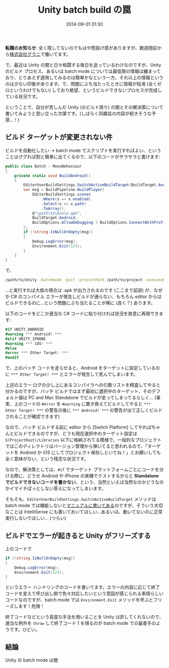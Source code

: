 ﻿---
layout: post
title: "Unity batch build の罠"
date: 2014-09-01 01:30
comments: true
categories:
- programming
tags:
- CSharp
- Unity
- Automation
---

**転職のお知らせ**: 全く隠してないのでもはや筒抜け感がありますが、数週間前から[株式会社グラニ](http://grani.jp/)で働いてます。

で、最近は Unity の闇と日々格闘する毎日を送っているわけなのですが、Unity のビルド プロセス、あるいは batch mode については最低限の情報は纏まっており、とりあえず適用してみるのは簡単かなという一方、それ以上の情報というのは少ない印象があります。で、問題にぶち当たったときに情報が枯渇 (全くゼロというわけでもない) しており絶望、というビルドできないプロセスが完成している状況です。

ということで、自分が苦しんだ Unity (のビルド周り) の闇とその解決策について書いてみようと思い立った次第です。(しばらく同趣旨の内容が続きそうな予感…！)

<!-- more -->

## ビルド ターゲットが変更されない件

ビルドを自動化したい → batch mode でスクリプトを実行すればよい、ということはググれば割と簡単に出てくるので、以下のコードがサラサラと書けます:

```csharp
public class Batch : MonoBehaviour
{
    private static void BuildAndroid()
    {
        EditorUserBuildSettings.SwitchActiveBuildTarget(BuildTarget.Android);
        var msg = BuildPipeline.BuildPlayer(
            EditorBuildSettings.scenes
                .Where(x => x.enabled)
                .Select(x => x.path)
                .ToArray(),
            @"\path\to\bin\a.apk",
            BuildTarget.Android,
            BuildOptions.AllowDebugging | BuildOptions.ConnectWithProfiler | BuildOptions.Development
        );
        if (!string.IsNullOrEmpty(msg))
        {
            Debug.LogError(msg);
            Environment.Exit(123);
        }
    }
}
```

で、

```sh
/path/to/Unity -batchmode -quit -projectPath /path/to/project -executeMethod Batch.BuildAndroid
```

…と実行すれば大抵の場合は .apk が出力されるのです (ここまで前説) が、なぜか C# のコンパイル エラーが発生しビルドが通らない、もちろん editor からはビルドできるのに…という問題にぶち当たることが稀に (良く？) あります。

以下のコードをどこか適当な C# コードに貼り付ければ状況を故意に再現できます:

```csharp
#if UNITY_ANDROID
#warning *** Android! ***
#elif UNITY_IPHONE
#warning *** iOS! ***
#else
#error *** Other Target! ***
#endif
```

で、上のバッチ コードを走らせると、Android をターゲットに設定しているのに `*** Other Target! ***` とエラーが発生して死んでしまいます。

上述のエラー ログの少し上にあるコンパイラへの引数リストを精査してやると分かるのですが、バッチ ビルドではまず最初に選択中のターゲット、そのデフォルト値は PC and Mac Standalone でビルドが走ってしまってるらしく… (事実、上のコードの `#error` を `#warning` に置き換えてビルドしてやると `*** Other Target! ***` の警告の後に `*** Android! ***` の警告が出て正しくビルドされることが確認できます) 

なので、バッチ ビルドする前に editor から [Switch Platform] してやればちゃんとビルドできるのですが、どうも現在選択中のターゲット設定は `$(ProjectRoot)/Libraries` 以下に格納されてる模様で、一般的なプロジェクトではこのディレクトリはバージョン管理から弾いてると思われるので、「ターゲットを Android か iOS にしてプロジェクト保存しといてね！」とお願いしても全く意味がない、という残念な状況です。

なので、解決策としては、`#if` でターゲット プラットフォームごとにコードを分ける際に、どうせ Android や iPhone の実機でテストするからと **Standalone でビルドできないコードを書かない**、という、当然といえば当然なのかどうなのかイマイチぱっとしない答えになってしまいます。

そもそも、`EditorUserBuildSettings.SwitchActiveBuildTarget` メソッドは batch mode では機能しないと[マニュアルに書いてある](http://docs.unity3d.com/ScriptReference/EditorUserBuildSettings.SwitchActiveBuildTarget.html)のですが、そういう大切なことは IntelliSense にも書いておいてほしい…あるいは、動いてないのに正常実行しないでほしい… (つらい)

## ビルドでエラーが起きると Unity がフリーズする

上のコードで

```csharp
if (!string.IsNullOrEmpty(msg))
{
    Debug.LogError(msg);
    Environment.Exit(123);
}
```

というエラー ハンドリングのコードを書いてます。エラーの内容に応じて終了コードを変えて呼び出し側で色々対応したいという意図が感じられる素晴らしいコードなのですが、batch mode では `Environment.Exit` メソッドを呼ぶとフリーズします！危険！

終了コードなどという高度な手法を用いることを Unity は許してくれないので、適当な例外を `throw` して終了コード 1 を得るのが batch mode での最善手のようです。ひどい。

## 結論

Unity の batch mode は闇
